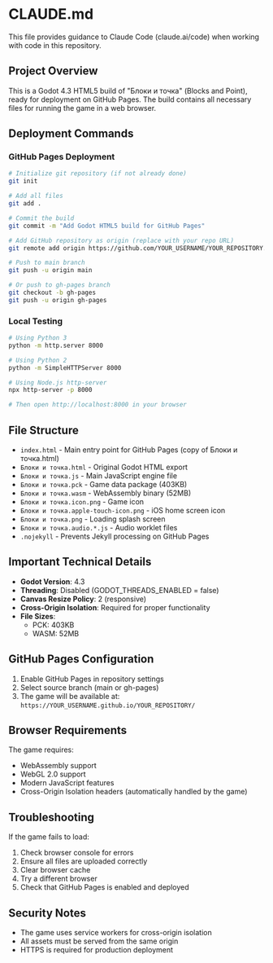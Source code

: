 # CLAUDE.md

This file provides guidance to Claude Code (claude.ai/code) when working with code in this repository.

## Project Overview

This is a Godot 4.3 HTML5 build of "Блоки и точка" (Blocks and Point), ready for deployment on GitHub Pages. The build contains all necessary files for running the game in a web browser.

## Deployment Commands

### GitHub Pages Deployment
```bash
# Initialize git repository (if not already done)
git init

# Add all files
git add .

# Commit the build
git commit -m "Add Godot HTML5 build for GitHub Pages"

# Add GitHub repository as origin (replace with your repo URL)
git remote add origin https://github.com/YOUR_USERNAME/YOUR_REPOSITORY.git

# Push to main branch
git push -u origin main

# Or push to gh-pages branch
git checkout -b gh-pages
git push -u origin gh-pages
```

### Local Testing
```bash
# Using Python 3
python -m http.server 8000

# Using Python 2
python -m SimpleHTTPServer 8000

# Using Node.js http-server
npx http-server -p 8000

# Then open http://localhost:8000 in your browser
```

## File Structure

- `index.html` - Main entry point for GitHub Pages (copy of Блоки и точка.html)
- `Блоки и точка.html` - Original Godot HTML export
- `Блоки и точка.js` - Main JavaScript engine file
- `Блоки и точка.pck` - Game data package (403KB)
- `Блоки и точка.wasm` - WebAssembly binary (52MB)
- `Блоки и точка.icon.png` - Game icon
- `Блоки и точка.apple-touch-icon.png` - iOS home screen icon
- `Блоки и точка.png` - Loading splash screen
- `Блоки и точка.audio.*.js` - Audio worklet files
- `.nojekyll` - Prevents Jekyll processing on GitHub Pages

## Important Technical Details

- **Godot Version**: 4.3
- **Threading**: Disabled (GODOT_THREADS_ENABLED = false)
- **Canvas Resize Policy**: 2 (responsive)
- **Cross-Origin Isolation**: Required for proper functionality
- **File Sizes**: 
  - PCK: 403KB
  - WASM: 52MB

## GitHub Pages Configuration

1. Enable GitHub Pages in repository settings
2. Select source branch (main or gh-pages)
3. The game will be available at: `https://YOUR_USERNAME.github.io/YOUR_REPOSITORY/`

## Browser Requirements

The game requires:
- WebAssembly support
- WebGL 2.0 support
- Modern JavaScript features
- Cross-Origin Isolation headers (automatically handled by the game)

## Troubleshooting

If the game fails to load:
1. Check browser console for errors
2. Ensure all files are uploaded correctly
3. Clear browser cache
4. Try a different browser
5. Check that GitHub Pages is enabled and deployed

## Security Notes

- The game uses service workers for cross-origin isolation
- All assets must be served from the same origin
- HTTPS is required for production deployment
